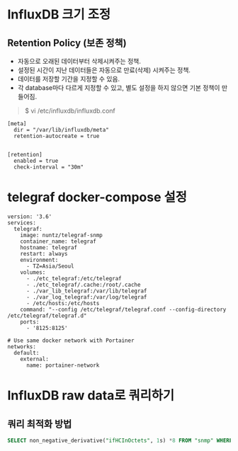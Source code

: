 # InfluxDB 크기 조정

## Retention Policy (보존 정책)
- 자동으로 오래된 데이터부터 삭제시켜주는 정책.
- 설정된 시간이 지난 데이터들은 자동으로 만료(삭제) 시켜주는 정책.
- 데이터를 저장할 기간을 지정할 수 있음.
- 각 database마다 다르게 지정할 수 있고, 별도 설정을 하지 않으면 기본 정책이 만들어짐.

> $ vi /etc/influxdb/influxdb.conf
```
[meta]
  dir = "/var/lib/influxdb/meta"
  retention-autocreate = true


[retention]
  enabled = true
  check-interval = "30m"
```

# telegraf docker-compose 설정

```
version: '3.6'
services:
  telegraf:
    image: nuntz/telegraf-snmp
    container_name: telegraf
    hostname: telegraf
    restart: always
    environment:
      - TZ=Asia/Seoul
    volumes:
      - ./etc_telegraf:/etc/telegraf
      - ./etc_telegraf/.cache:/root/.cache
      - ./var_lib_telegraf:/var/lib/telegraf
      - ./var_log_telegraf:/var/log/telegraf
      - /etc/hosts:/etc/hosts
    command: "--config /etc/telegraf/telegraf.conf --config-directory /etc/telegraf/telegraf.d"
    ports:
      - '8125:8125'

# Use same docker network with Portainer
networks:
  default:
    external:
      name: portainer-network
```

# InfluxDB raw data로 쿼리하기

## 쿼리 최적화 방법
```sql
SELECT non_negative_derivative("ifHCInOctets", 1s) *8 FROM "snmp" WHERE ("hostname" = 'SKNet_PDC3F_MMR_7020SR_leaf_1' AND "ifName" = 'Ethernet26') AND $timeFilter GROUP BY "hostname", "ifName"
```


